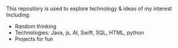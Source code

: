 This repository is used to explore technology & ideas of my interest
Including:
- Random thinking
- Technologies: Java, js, AI, Swift, SQL, HTML, python
- Projects for fun
